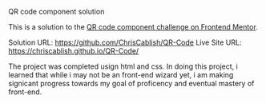 QR code component solution

This is a solution to the [QR code component challenge on Frontend Mentor](https://www.frontendmentor.io/challenges/qr-code-component-iux_sIO_H). 

Solution URL: https://github.com/ChrisCablish/QR-Code
Live Site URL: https://chriscablish.github.io/QR-Code/

The project was completed usign html and css. In doing this project, i learned that while i may not be an front-end wizard yet, i am making signicant progress towards my goal of proficency and eventual mastery of front-end.


